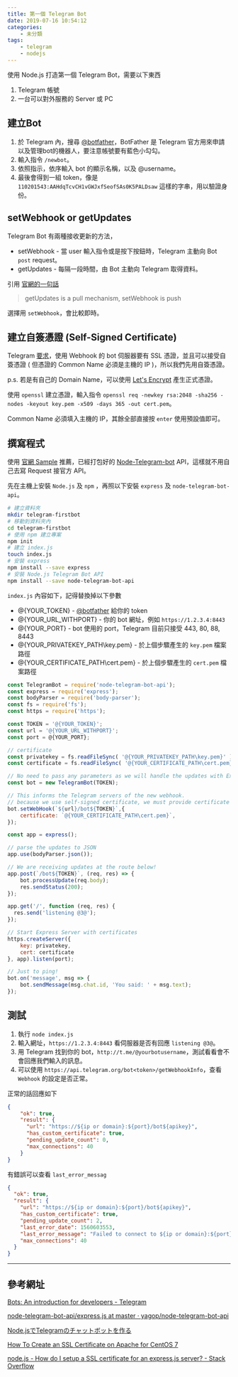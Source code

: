 ```yaml
---
title: 第一個 Telegram Bot
date: 2019-07-16 10:54:12
categories:
    - 未分類
tags:
    - telegram
    - nodejs
---
```


使用 Node.js 打造第一個 Telegram Bot，需要以下東西

1. Telegram 帳號
2. 一台可以對外服務的 Server 或 PC

<!--more-->

## 建立Bot

1. 於 Telegram 內，搜尋 [@botfather]，BotFather 是 Telegram 官方用來申請以及管理bot的機器人，要注意帳號要有藍色小勾勾。
2. 輸入指令 `/newbot`。
3. 依照指示，依序輸入 bot 的顯示名稱，以及 @username。
4. 最後會得到一組 token，像是 `110201543:AAHdqTcvCH1vGWJxfSeofSAs0K5PALDsaw` 這樣的字串，用以驗證身份。

## setWebhook or getUpdates

Telegram Bot 有兩種接收更新的方法，

* setWebhook - 當 user 輸入指令或是按下按鈕時，Telegram 主動向 Bot `post` request。
* getUpdates - 每隔一段時間，由 Bot 主動向 Telegram 取得資料。

引用 [官網的一句話]

> getUpdates is a pull mechanism, setWebhook is push

選擇用 `setWebhook`，會比較即時。

## 建立自簽憑證 (Self-Signed Certificate)

Telegram [要求]，使用 Webhook 的 bot 伺服器要有 SSL 憑證，並且可以接受自簽憑證 ( 但憑證的 Common Name 必須是主機的 IP )，所以我們先用自簽憑證。

p.s. 若是有自己的 Domain Name，可以使用 [Let's Encrypt] 產生正式憑證。

使用 `openssl` 建立憑證，輸入指令 `openssl req -newkey rsa:2048 -sha256 -nodes -keyout key.pem -x509 -days 365 -out cert.pem`。

Common Name 必須填入主機的 IP，其餘全部直接按 `enter` 使用預設值即可。

## 撰寫程式

使用 [官網 Sample] 推薦，已經打包好的 [Node-Telegram-bot] API，這樣就不用自己去寫 Request 接官方 API。

先在主機上安裝 `Node.js` 及 `npm` ，再照以下安裝 `express` 及 `node-telegram-bot-api`。

```bash
# 建立資料夾
mkdir telegram-firstbot
# 移動到資料夾內
cd telegram-firstbot
# 使用 npm 建立專案
npm init
# 建立 index.js
touch index.js
# 安裝 express
npm install --save express
# 安裝 Node.js Telegram Bot API
npm install --save node-telegram-bot-api
```

`index.js` 內容如下，記得替換掉以下參數

* @{YOUR_TOKEN} - [@botfather] 給你的 token
* @{YOUR_URL_WITHPORT} - 你的 bot 網址，例如 `https://1.2.3.4:8443`
* @{YOUR_PORT} - bot 使用的 port，Telegram 目前只接受 443, 80, 88, 8443
* @{YOUR_PRIVATEKEY_PATH\key.pem} - 於上個步驟產生的 `key.pem` 檔案路徑
* @{YOUR_CERTIFICATE_PATH\cert.pem} - 於上個步驟產生的 `cert.pem` 檔案路徑

```javascript
const TelegramBot = require('node-telegram-bot-api');
const express = require('express');
const bodyParser = require('body-parser');
const fs = require('fs');
const https = require('https');

const TOKEN = '@{YOUR_TOKEN}';
const url = '@{YOUR_URL_WITHPORT}';
const port = @{YOUR_PORT};

// certificate
const privatekey = fs.readFileSync( '@{YOUR_PRIVATEKEY_PATH\key.pem}' );
const certificate = fs.readFileSync( '@{YOUR_CERTIFICATE_PATH\cert.pem}' );

// No need to pass any parameters as we will handle the updates with Express
const bot = new TelegramBot(TOKEN);

// This informs the Telegram servers of the new webhook.
// because we use self-signed certificate, we must provide certificate in parameters.
bot.setWebHook(`${url}/bot${TOKEN}`,{
    certificate: `@{YOUR_CERTIFICATE_PATH\cert.pem}`,
});

const app = express();

// parse the updates to JSON
app.use(bodyParser.json());

// We are receiving updates at the route below!
app.post(`/bot${TOKEN}`, (req, res) => {
    bot.processUpdate(req.body);
    res.sendStatus(200);
});

app.get('/', function (req, res) {
  res.send('listening @3@');
});

// Start Express Server with certificates
https.createServer({
    key: privatekey,
    cert: certificate
}, app).listen(port);

// Just to ping!
bot.on('message', msg => {
    bot.sendMessage(msg.chat.id, 'You said: ' + msg.text);
});
```

## 測試

1. 執行 `node index.js`
2. 輸入網址，`https://1.2.3.4:8443` 看伺服器是否有回應 `listening @3@`。
3. 用 Telegram 找到你的 bot，`http://t.me/@yourbotusername`，測試看看會不會回應我們輸入的訊息。
4. 可以使用 `https://api.telegram.org/bot<token>/getWebhookInfo`，查看 `Webhook` 的設定是否正常。

正常的話回應如下

```json
{
    "ok": true,
    "result": {
      "url": "https://${ip or domain}:${port}/bot${apikey}",
      "has_custom_certificate": true,
      "pending_update_count": 0,
      "max_connections": 40
    }
}
```

有錯誤可以查看 `last_error_messag`

```json
{
  "ok": true,
  "result": {
    "url": "https://${ip or domain}:${port}/bot${apikey}",
    "has_custom_certificate": true,
    "pending_update_count": 2,
    "last_error_date": 1560603553,
    "last_error_message": "Failed to connect to ${ip or domain}:${port}",
    "max_connections": 40
  }
}
```

[@botfather]: https://telegram.me/botfather
[Let's Encrypt]: https://letsencrypt.org/
[要求]: https://core.telegram.org/bots/webhooks#a-domain-name
[官網的一句話]: https://core.telegram.org/bots/webhooks
[官網 Sample]: https://core.telegram.org/bots/samples
[Node-Telegram-bot]: https://github.com/yagop/node-telegram-bot-api

***

## 參考網址

[Bots: An introduction for developers - Telegram](https://core.telegram.org/bots)

[node-telegram-bot-api/express.js at master · yagop/node-telegram-bot-api](https://github.com/yagop/node-telegram-bot-api/blob/master/examples/webhook/express.js)

[Node.jsでTelegramのチャットボットを作る](https://qiita.com/neetshin/items/0e2f6fa3ade41adb77bc)

[How To Create an SSL Certificate on Apache for CentOS 7](https://www.digitalocean.com/community/tutorials/how-to-create-an-ssl-certificate-on-apache-for-centos-7)

[node.js - How do I setup a SSL certificate for an express.js server? - Stack Overflow](https://stackoverflow.com/questions/11804202/how-do-i-setup-a-ssl-certificate-for-an-express-js-server)
